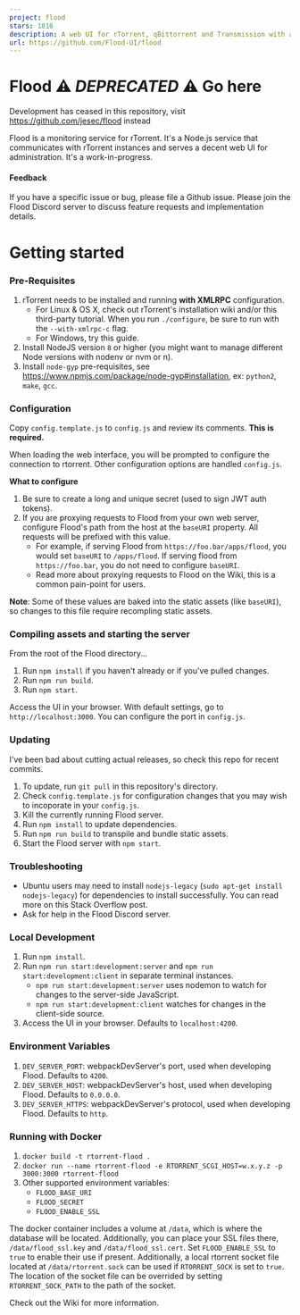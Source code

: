 ```yaml
---
project: flood
stars: 1816
description: A web UI for rTorrent, qBittorrent and Transmission with a Node.js backend and React frontend. Migrate to v4: https://github.com/jesec/flood/wiki/Migrate-from-older-versions-of-Flood. 
url: https://github.com/Flood-UI/flood
---
```


Flood ⚠️ _DEPRECATED_ ⚠️ Go here
================================

Development has ceased in this repository, visit https://github.com/jesec/flood instead

Flood is a monitoring service for rTorrent. It's a Node.js service that communicates with rTorrent instances and serves a decent web UI for administration. It's a work-in-progress.

#### Feedback

If you have a specific issue or bug, please file a Github issue. Please join the Flood Discord server to discuss feature requests and implementation details.

Getting started
===============

### Pre-Requisites

1.  rTorrent needs to be installed and running **with XMLRPC** configuration.
    -   For Linux & OS X, check out rTorrent's installation wiki and/or this third-party tutorial. When you run `./configure`, be sure to run with the `--with-xmlrpc-c` flag.
    -   For Windows, try this guide.
2.  Install NodeJS version `8` or higher (you might want to manage different Node versions with nodenv or nvm or n).
3.  Install `node-gyp` pre-requisites, see https://www.npmjs.com/package/node-gyp#installation, ex: `python2`, `make`, `gcc`.

### Configuration

Copy `config.template.js` to `config.js` and review its comments. **This is required.**

When loading the web interface, you will be prompted to configure the connection to rtorrent. Other configuration options are handled `config.js`.

**What to configure**

1.  Be sure to create a long and unique secret (used to sign JWT auth tokens).
2.  If you are proxying requests to Flood from your own web server, configure Flood's path from the host at the `baseURI` property. All requests will be prefixed with this value.
    -   For example, if serving Flood from `https://foo.bar/apps/flood`, you would set `baseURI` to `/apps/flood`. If serving flood from `https://foo.bar`, you do not need to configure `baseURI`.
    -   Read more about proxying requests to Flood on the Wiki, this is a common pain-point for users.

**Note**: Some of these values are baked into the static assets (like `baseURI`), so changes to this file require recompling static assets.

### Compiling assets and starting the server

From the root of the Flood directory...

1.  Run `npm install` if you haven't already or if you've pulled changes.
2.  Run `npm run build`.
3.  Run `npm start`.

Access the UI in your browser. With default settings, go to `http://localhost:3000`. You can configure the port in `config.js`.

### Updating

I've been bad about cutting actual releases, so check this repo for recent commits.

1.  To update, run `git pull` in this repository's directory.
2.  Check `config.template.js` for configuration changes that you may wish to incoporate in your `config.js`.
3.  Kill the currently running Flood server.
4.  Run `npm install` to update dependencies.
5.  Run `npm run build` to transpile and bundle static assets.
6.  Start the Flood server with `npm start`.

### Troubleshooting

-   Ubuntu users may need to install `nodejs-legacy` (`sudo apt-get install nodejs-legacy`) for dependencies to install successfully. You can read more on this Stack Overflow post.
-   Ask for help in the Flood Discord server.

### Local Development

1.  Run `npm install`.
2.  Run `npm run start:development:server` and `npm run start:development:client` in separate terminal instances.
    -   `npm run start:development:server` uses nodemon to watch for changes to the server-side JavaScript.
    -   `npm run start:development:client` watches for changes in the client-side source.
3.  Access the UI in your browser. Defaults to `localhost:4200`.

### Environment Variables

1.  `DEV_SERVER_PORT`: webpackDevServer's port, used when developing Flood. Defaults to `4200`.
2.  `DEV_SERVER_HOST`: webpackDevServer's host, used when developing Flood. Defaults to `0.0.0.0`.
3.  `DEV_SERVER_HTTPS`: webpackDevServer's protocol, used when developing Flood. Defaults to `http`.

### Running with Docker

1.  `docker build -t rtorrent-flood .`
2.  `docker run --name rtorrent-flood -e RTORRENT_SCGI_HOST=w.x.y.z -p 3000:3000 rtorrent-flood`
3.  Other supported environment variables:
    -   `FLOOD_BASE_URI`
    -   `FLOOD_SECRET`
    -   `FLOOD_ENABLE_SSL`

The docker container includes a volume at `/data`, which is where the database will be located. Additionally, you can place your SSL files there, `/data/flood_ssl.key` and `/data/flood_ssl.cert`. Set `FLOOD_ENABLE_SSL` to `true` to enable their use if present. Additionally, a local rtorrent socket file located at `/data/rtorrent.sock` can be used if `RTORRENT_SOCK` is set to `true`. The location of the socket file can be overrided by setting `RTORRENT_SOCK_PATH` to the path of the socket.

Check out the Wiki for more information.
